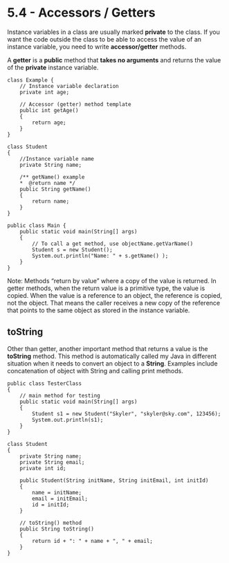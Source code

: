 # 5.4 - Accessors / Getters

Instance variables in a class are usually marked **private** to the class. If you want the code outside the class to be able to access the value of an instance variable, you need to write **accessor/getter** methods.

A **getter** is a **public** method that **takes no arguments** and returns the value of the **private** instance variable.

```
class Example {
    // Instance variable declaration
    private int age;

    // Accessor (getter) method template
    public int getAge()
    {
        return age;
    }
}
```

```
class Student
{
    //Instance variable name
    private String name;

    /** getName() example
    *  @return name */
    public String getName()
    {
        return name;
    }
}

public class Main {
    public static void main(String[] args)
    {
        // To call a get method, use objectName.getVarName()
        Student s = new Student();
        System.out.println("Name: " + s.getName() );
    }
}
```

Note: Methods “return by value” where a copy of the value is returned. In getter methods, when the return value is a primitive type, the value is copied. When the value is a reference to an object, the reference is copied, not the object. That means the caller receives a new copy of the reference that points to the same object as stored in the instance variable. 

## toString

Other than getter, another important method that returns a value is the **toString** method. This method is automatically called my Java in different situation when it needs to convert an object to a **String**. Examples include concatenation of object with String and calling print methods.

```
public class TesterClass
{
    // main method for testing
    public static void main(String[] args)
    {
        Student s1 = new Student("Skyler", "skyler@sky.com", 123456);
        System.out.println(s1);
    }
}

class Student
{
    private String name;
    private String email;
    private int id;

    public Student(String initName, String initEmail, int initId)
    {
        name = initName;
        email = initEmail;
        id = initId;
    }

    // toString() method
    public String toString()
    {
        return id + ": " + name + ", " + email;
    }
}

```